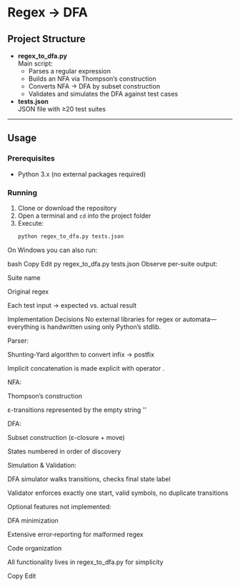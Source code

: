 # Regex → DFA

## Project Structure

- **regex_to_dfa.py**  
  Main script:  
  - Parses a regular expression  
  - Builds an NFA via Thompson’s construction  
  - Converts NFA → DFA by subset construction  
  - Validates and simulates the DFA against test cases  
- **tests.json**  
  JSON file with ≥20 test suites  
 

---

## Usage

### Prerequisites

- Python 3.x (no external packages required)

### Running

1. Clone or download the repository  
2. Open a terminal and `cd` into the project folder  
3. Execute:
   ```bash
   python regex_to_dfa.py tests.json
On Windows you can also run:

bash
Copy
Edit
py regex_to_dfa.py tests.json
Observe per-suite output:

Suite name

Original regex

Each test input → expected vs. actual result

Implementation Decisions
No external libraries for regex or automata—everything is handwritten using only Python’s stdlib.

Parser:

Shunting‐Yard algorithm to convert infix → postfix

Implicit concatenation is made explicit with operator .

NFA:

Thompson’s construction

ε-transitions represented by the empty string ''

DFA:

Subset construction (ε-closure + move)

States numbered in order of discovery

Simulation & Validation:

DFA simulator walks transitions, checks final state label

Validator enforces exactly one start, valid symbols, no duplicate transitions

Optional features not implemented:

DFA minimization

Extensive error‐reporting for malformed regex

Code organization

All functionality lives in regex_to_dfa.py for simplicity

Copy
Edit
